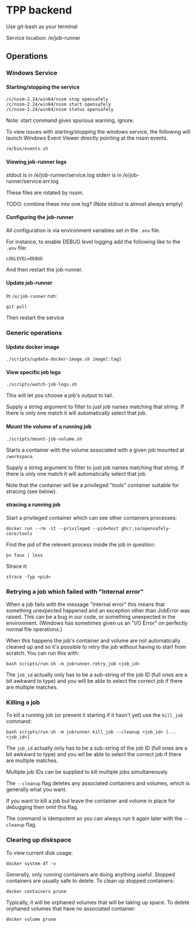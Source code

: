 # TPP backend

Use git-bash as your terminal

Service location: /e/job-runner

## Operations

### Windows Service

#### Starting/stopping the service

    /c/nssm-2.24/win64/nssm stop opensafely
    /c/nssm-2.24/win64/nssm start opensafely
    /c/nssm-2.24/win64/nssm status opensafely

Note: start command gives spurious warning, ignore.

To view issues with starting/stopping the windows service, the following will
launch Windows Event Viewer directly pointing at the nssm events.

    /e/bin/events.sh

#### Viewing job-runner logs

stdout is in /e/job-runner/service.log
stderr is in /e/job-runner/service.err.log

These files are rotated by nssm.

TODO: combine these into one log? (Note stdout is almost always empty)


#### Configuring the job-runner

All configuration is via environment variables set in the `.env`
file.

For instance, to enable DEBUG level logging add the following like to
the `.env` file:

    LOGLEVEL=DEBUG

And then restart the job-runner.


#### Update job-runner

In `/e/job-runner` run:

    git pull


Then restart the service


### Generic operations

#### Update docker image

    ./scripts/update-docker-image.sh image[:tag]

#### View specific job logs

    ./scripts/watch-job-logs.sh

This will let you choose a job's output to tail.

Supply a string argument to filter to just job names matching that
string. If there is only one match it will automatically select that
job.


#### Mount the volume of a running job

    ./scripts/mount-job-volume.sh

Starts a container with the volume associated with a given job mounted
at `/workspace`.

Supply a string argument to filter to just job names matching that
string. If there is only one match it will automatically select that
job.

Note that the container will be a privileged "tools" container suitable
for stracing (see below).


#### stracing a running job

Start a privileged container which can see other containers processes:

    docker run --rm -it --privileged --pid=host ghcr.io/opensafely-core/tools

Find the pid of the relevent process inside the job in question:

    ps faux | less

Strace it:

    strace -fyp <pid>


### Retrying a job which failed with "Internal error"

When a job fails with the message "Internal error" this means that
something unexpected happened and an exception other than JobError was
raised. This can be a bug in our code, or something unexpected in the
environment. (Windows has sometimes given us an "I/O Error" on
perfectly normal file operations.)

When this happens the job's container and volume are not
automatically cleaned up and so it's possible to retry the job without
having to start from scratch. You can run this with:

    bash scripts/run.sh -m jobrunner.retry_job <job_id>

The `job_id` actually only has to be a sub-string of the job ID (full
ones are a bit awkward to type) and you will be able to select the
correct job if there are multiple matches.


### Killing a job

To kill a running job (or prevent it starting if it hasn't yet) use the
`kill_job` command:

    bash scripts/run.sh -m jobrunner.kill_job --cleanup <job_id> [... <job_id>]

The `job_id` actually only has to be a sub-string of the job ID (full
ones are a bit awkward to type) and you wil be able to select the
correct job if there are multiple matches.

Multiple job IDs can be supplied to kill multiple jobs simultaneously.

The `--cleanup` flag deletes any associated containers and volumes,
which is generally what you want.

If you want to kill a job but leave the container and volume in place
for debugging then omit this flag.

The command is idempotent so you can always run it again later with the
`--cleanup` flag.


### Clearing up diskspace

To view current disk usage:


    docker system df -v

Generally, only running containers are doing anything useful. Stopped
containers are usually safe to delete.  To clean up stopped containers:

    docker containers prune

Typically, it will be orphaned volumes that will be taking up space. To delete
orphaned volumes that have no associated container:

    docker volume prune


